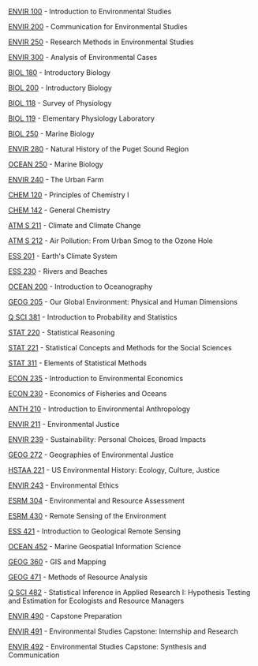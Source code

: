 [ENVIR 100](<https://myplan.uw.edu/course/#/courses/ENVIR 100>) - Introduction to Environmental Studies

[ENVIR 200](<https://myplan.uw.edu/course/#/courses/ENVIR 200>) - Communication for Environmental Studies

[ENVIR 250](<https://myplan.uw.edu/course/#/courses/ENVIR 250>) - Research Methods in Environmental Studies

[ENVIR 300](<https://myplan.uw.edu/course/#/courses/ENVIR 300>) - Analysis of Environmental Cases

[BIOL 180](<https://myplan.uw.edu/course/#/courses/BIOL 180>) - Introductory Biology

[BIOL 200](<https://myplan.uw.edu/course/#/courses/BIOL 200>) - Introductory Biology

[BIOL 118](<https://myplan.uw.edu/course/#/courses/BIOL 118>) - Survey of Physiology

[BIOL 119](<https://myplan.uw.edu/course/#/courses/BIOL 119>) - Elementary Physiology Laboratory

[BIOL 250](<https://myplan.uw.edu/course/#/courses/BIOL 250>) - Marine Biology

[ENVIR 280](<https://myplan.uw.edu/course/#/courses/ENVIR 280>) - Natural History of the Puget Sound Region

[OCEAN 250](<https://myplan.uw.edu/course/#/courses/OCEAN 250>) - Marine Biology

[ENVIR 240](<https://myplan.uw.edu/course/#/courses/ENVIR 240>) - The Urban Farm

[CHEM 120](<https://myplan.uw.edu/course/#/courses/CHEM 120>) - Principles of Chemistry I

[CHEM 142](<https://myplan.uw.edu/course/#/courses/CHEM 142>) - General Chemistry

[ATM S 211](<https://myplan.uw.edu/course/#/courses/ATM S 211>) - Climate and Climate Change

[ATM S 212](<https://myplan.uw.edu/course/#/courses/ATM S 212>) - Air Pollution: From Urban Smog to the Ozone Hole

[ESS 201](<https://myplan.uw.edu/course/#/courses/ESS 201>) - Earth's Climate System

[ESS 230](<https://myplan.uw.edu/course/#/courses/ESS 230>) - Rivers and Beaches

[OCEAN 200](<https://myplan.uw.edu/course/#/courses/OCEAN 200>) - Introduction to Oceanography

[GEOG 205](<https://myplan.uw.edu/course/#/courses/GEOG 205>) - Our Global Environment: Physical and Human Dimensions

[Q SCI 381](<https://myplan.uw.edu/course/#/courses/Q SCI 381>) - Introduction to Probability and Statistics

[STAT 220](<https://myplan.uw.edu/course/#/courses/STAT 220>) - Statistical Reasoning

[STAT 221](<https://myplan.uw.edu/course/#/courses/STAT 221>) - Statistical Concepts and Methods for the Social Sciences

[STAT 311](<https://myplan.uw.edu/course/#/courses/STAT 311>) - Elements of Statistical Methods

[ECON 235](<https://myplan.uw.edu/course/#/courses/ECON 235>) - Introduction to Environmental Economics

[ECON 230](<https://myplan.uw.edu/course/#/courses/ECON 230>) - Economics of Fisheries and Oceans

[ANTH 210](<https://myplan.uw.edu/course/#/courses/ANTH 210>) - Introduction to Environmental Anthropology

[ENVIR 211](<https://myplan.uw.edu/course/#/courses/ENVIR 211>) - Environmental Justice

[ENVIR 239](<https://myplan.uw.edu/course/#/courses/ENVIR 239>) - Sustainability: Personal Choices, Broad Impacts

[GEOG 272](<https://myplan.uw.edu/course/#/courses/GEOG 272>) - Geographies of Environmental Justice

[HSTAA 221](<https://myplan.uw.edu/course/#/courses/HSTAA 221>) - US Environmental History: Ecology, Culture, Justice

[ENVIR 243](<https://myplan.uw.edu/course/#/courses/ENVIR 243>) - Environmental Ethics

[ESRM 304](<https://myplan.uw.edu/course/#/courses/ESRM 304>) - Environmental and Resource Assessment

[ESRM 430](<https://myplan.uw.edu/course/#/courses/ESRM 430>) - Remote Sensing of the Environment

[ESS 421](<https://myplan.uw.edu/course/#/courses/ESS 421>) - Introduction to Geological Remote Sensing

[OCEAN 452](<https://myplan.uw.edu/course/#/courses/OCEAN 452>) - Marine Geospatial Information Science

[GEOG 360](<https://myplan.uw.edu/course/#/courses/GEOG 360>) - GIS and Mapping

[GEOG 471](<https://myplan.uw.edu/course/#/courses/GEOG 471>) - Methods of Resource Analysis

[Q SCI 482](<https://myplan.uw.edu/course/#/courses/Q SCI 482>) - Statistical Inference in Applied Research I: Hypothesis Testing and Estimation for Ecologists and Resource Managers

[ENVIR 490](<https://myplan.uw.edu/course/#/courses/ENVIR 490>) - Capstone Preparation

[ENVIR 491](<https://myplan.uw.edu/course/#/courses/ENVIR 491>) - Environmental Studies Capstone: Internship and Research

[ENVIR 492](<https://myplan.uw.edu/course/#/courses/ENVIR 492>) - Environmental Studies Capstone: Synthesis and Communication

